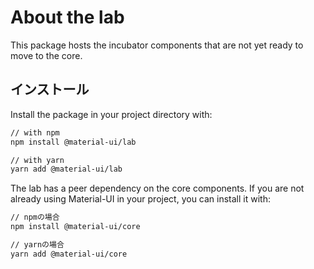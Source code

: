 # About the lab

<p class="description">This package hosts the incubator components that are not yet ready to move to the core.</p>

## インストール

Install the package in your project directory with:

```sh
// with npm
npm install @material-ui/lab

// with yarn
yarn add @material-ui/lab
```

The lab has a peer dependency on the core components. If you are not already using Material-UI in your project, you can install it with:

```sh
// npmの場合
npm install @material-ui/core

// yarnの場合
yarn add @material-ui/core
```